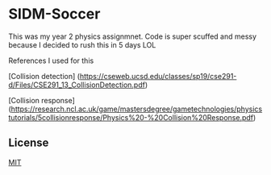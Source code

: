 # SIDM-Soccer
This was my year 2 physics assignmnet. Code is super scuffed and messy because I decided to rush this in 5 days LOL

References I used for this

[Collision detection]
(https://cseweb.ucsd.edu/classes/sp19/cse291-d/Files/CSE291_13_CollisionDetection.pdf)

[Collision response]
(https://research.ncl.ac.uk/game/mastersdegree/gametechnologies/physicstutorials/5collisionresponse/Physics%20-%20Collision%20Response.pdf)

## License
[MIT](https://choosealicense.com/licenses/mit/)
